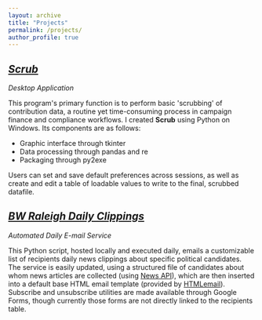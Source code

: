 ```yaml
---
layout: archive
title: "Projects"
permalink: /projects/
author_profile: true
---
```

<h2><i><a href="" target="_blank">Scrub</a></i></h2>

*Desktop Application*

This program's primary function is to perform basic 'scrubbing' of contribution data, a routine yet time-consuming process in campaign finance and compliance workflows. I created **Scrub** using Python on Windows. Its components are as follows:

+ Graphic interface through tkinter
+ Data processing through pandas and re
+ Packaging through py2exe

Users can set and save default preferences across sessions, as well as create and edit a table of loadable values to write to the final, scrubbed datafile. 

<h2><i><a href="" target="_blank">BW Raleigh Daily Clippings</a></i></h2>

*Automated Daily E-mail Service*

This Python script, hosted locally and executed daily, emails a customizable list of recipients daily news clippings about specific political candidates. The service is easily updated, using a structured file of candidates about whom news articles are collected (using <a target="_blank" href="http://newsapi.org/">News API</a>), which are then inserted into a default base HTML email template (provided by <a target="_blank" href="https://htmlemail.io/">HTMLemail</a>). Subscribe and unsubscribe utilities are made available through Google Forms, though currently those forms are not directly linked to the recipients table.
